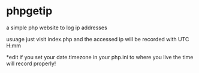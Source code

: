 phpgetip
========

a simple php website to log ip addresses

usuage just visit index.php and the accessed ip will be recorded with UTC H:mm

*edit if you set your date.timezone in your php.ini to where you live the time will record properly!
